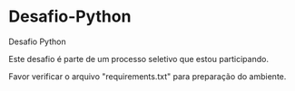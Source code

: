 # Desafio-Python
Desafio Python

Este desafio é parte de um processo seletivo que estou participando.

Favor verificar o arquivo "requirements.txt" para preparação do ambiente.
